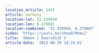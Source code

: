 ```yaml
---
location_article: 1455
article: varkens
location-lat: 52.539958
location-lon: 6.379887
location-combined: '52.539958, 6.379887'
video: 'https://youtu.be/vOnpQlMVmLI'
title: 'Ommen | Dwarsdijk 5'
article-date: '2013-08-29 14:24:01'
---
```


